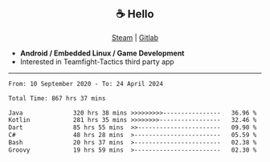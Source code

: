<h2 align="center"> ☕ Hello </h2>

<p align="center">
  <a href="https://steamcommunity.com/id/Niforances/">Steam</a> |
  <a href="https://gitlab.com/niforances">Gitlab</a>
</p>

 - **Android / Embedded Linux / Game Development**
 - Interested in Teamfight-Tactics third party app

------

<!--START_SECTION:waka-->

```txt
From: 10 September 2020 - To: 24 April 2024

Total Time: 867 hrs 37 mins

Java              320 hrs 38 mins >>>>>>>>>----------------   36.96 %
Kotlin            281 hrs 35 mins >>>>>>>>-----------------   32.46 %
Dart              85 hrs 55 mins  >>-----------------------   09.90 %
C#                48 hrs 28 mins  >------------------------   05.59 %
Bash              20 hrs 37 mins  >------------------------   02.38 %
Groovy            19 hrs 59 mins  >------------------------   02.30 %
```

<!--END_SECTION:waka-->

